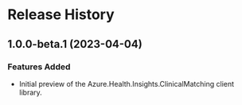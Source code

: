 # Release History

## 1.0.0-beta.1 (2023-04-04)

### Features Added
- Initial preview of the Azure.Health.Insights.ClinicalMatching client library.

